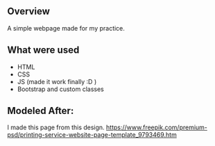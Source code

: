## Overview

A simple webpage made for my practice.

## What were used

- HTML
- CSS
- JS (made it work finally :D )
- Bootstrap and custom classes

## Modeled After:
 I made this page from this design. 
 https://www.freepik.com/premium-psd/printing-service-website-page-template_9793469.htm
